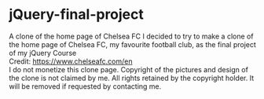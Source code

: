# jQuery-final-project
A clone of the home page of Chelsea FC
I decided to try to make a clone of the home page of Chelsea FC, my favourite football club, as the final project of my jQuery Course
<br>
Credit: https://www.chelseafc.com/en
<br>
I do not monetize this clone page. Copyright of the pictures and design of the clone is not claimed by me. All rights retained by the copyright holder. It will be removed if requested by contacting me.
